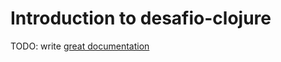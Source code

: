 # Introduction to desafio-clojure

TODO: write [great documentation](http://jacobian.org/writing/what-to-write/)
